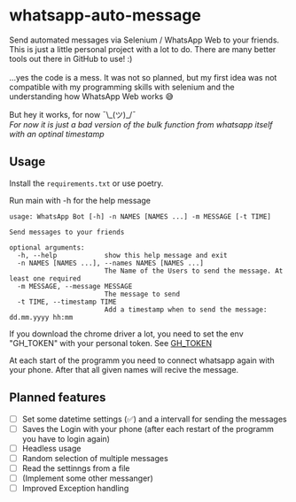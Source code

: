 # whatsapp-auto-message
Send automated messages via Selenium / WhatsApp Web to your friends.<br>
This is just a little personal project with a lot to do. There are many better tools out there in GitHub to use! :) <br>
<br>
...yes the code is a mess. It was not so planned, but my first idea was not compatible with my programming skills with selenium and the understanding how WhatsApp Web works 😅 <br>

But hey it works, for now ¯\\\_(ツ)\_/¯ <br>
_For now it is just a bad version of the bulk function from whatsapp itself with an optinal timestamp_

## Usage
Install the `requirements.txt` or use poetry.<br>

Run main with -h for the help message
```console
usage: WhatsApp Bot [-h] -n NAMES [NAMES ...] -m MESSAGE [-t TIME]

Send messages to your friends

optional arguments:
  -h, --help            show this help message and exit
  -n NAMES [NAMES ...], --names NAMES [NAMES ...]
                        The Name of the Users to send the message. At least one required
  -m MESSAGE, --message MESSAGE
                        The message to send
  -t TIME, --timestamp TIME
                        Add a timestamp when to send the message: dd.mm.yyyy hh:mm
```

If you download the chrome driver a lot, you need to set the env "GH_TOKEN" with your personal token. See [GH_TOKEN](https://github.com/SergeyPirogov/webdriver_manager#gh_token) <br>

At each start of the programm you need to connect whatsapp again with your phone. After that all given names will recive the message.

## Planned features
- [ ] Set some datetime settings (✅) and a intervall for sending the messages
- [ ] Saves the Login with your phone (after each restart of the programm you have to login again)
- [ ] Headless usage
- [ ] Random selection of multiple messages
- [ ] Read the settinngs from a file
- [ ] (Implement some other messanger)
- [ ] Improved Exception handling